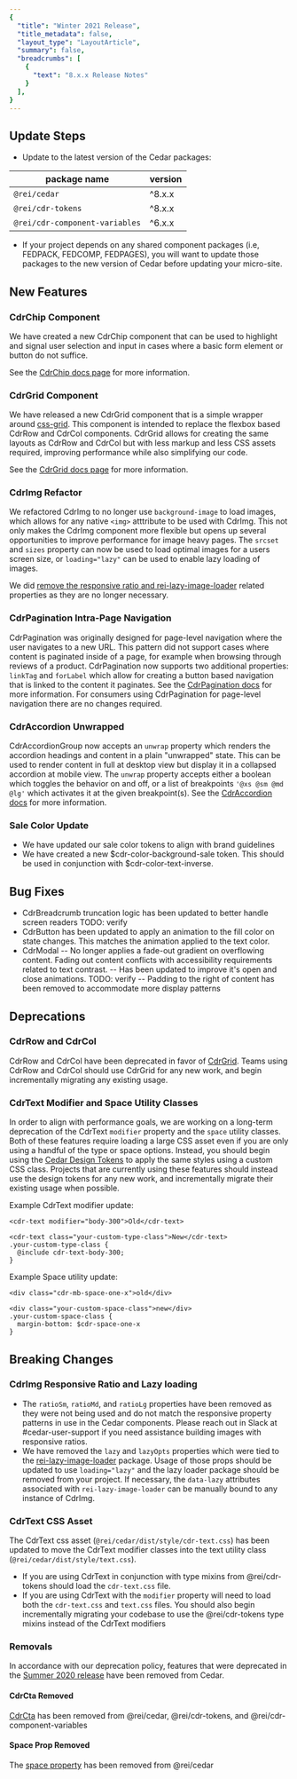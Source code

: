 ```yaml
---
{
  "title": "Winter 2021 Release",
  "title_metadata": false,
  "layout_type": "LayoutArticle",
  "summary": false,
  "breadcrumbs": [
    {
      "text": "8.x.x Release Notes"
    }
  ],
}
---
```


<cdr-doc-table-of-contents-shell parentSelector='h2' childSelector='h3'>

## Update Steps

- Update to the latest version of the Cedar packages:

| package name | version |
|--------------|---------|
| `@rei/cedar` | ^8.x.x |
| `@rei/cdr-tokens` | ^8.x.x |
| `@rei/cdr-component-variables` | ^6.x.x |

- If your project depends on any shared component packages (i.e, FEDPACK, FEDCOMP, FEDPAGES), you will want to update those packages to the new version of Cedar before updating your micro-site.

## New Features

### CdrChip Component

We have created a new CdrChip component that can be used to highlight and signal user selection and input in cases where a basic form element or button do not suffice. 

See the [CdrChip docs page](../../components/chips) for more information.

### CdrGrid Component

We have released a new CdrGrid component that is a simple wrapper around [css-grid](https://developer.mozilla.org/en-US/docs/Web/CSS/CSS_Grid_Layout). This component is intended to replace the flexbox based CdrRow and CdrCol components. CdrGrid allows for creating the same layouts as CdrRow and CdrCol but with less markup and less CSS assets required, improving performance while also simplifying our code.

See the [CdrGrid docs page](../../components/grid) for more information.

### CdrImg Refactor

We refactored CdrImg to no longer use `background-image` to load images, which allows for any native `<img>` atttribute to be used with CdrImg. This not only makes the CdrImg component more flexible but opens up several opportunities to improve performance for image heavy pages. The `srcset` and `sizes` property can now be used to load optimal images for a users screen size, or `loading="lazy"` can be used to enable lazy loading of images.

We did [remove the responsive ratio and rei-lazy-image-loader](#cdrimg-responsive-ratio-and-lazy-loading) related properties as they are no longer necessary.

### CdrPagination Intra-Page Navigation

CdrPagination was originally designed for page-level navigation where the user navigates to a new URL. This pattern did not support cases where content is paginated inside of a page, for example when browsing through reviews of a product. CdrPagination now supports two additional properties: `linkTag` and `forLabel` which allow for creating a button based navigation that is linked to the content it paginates. See the [CdrPagination docs](../../components/pagination#intra-page-navigation) for more information. For consumers using CdrPagination for page-level navigation there are no changes required.

### CdrAccordion Unwrapped

CdrAccordionGroup now accepts an `unwrap` property which renders the accordion headings and content in a plain "unwrapped" state. This can be used to render content in full at desktop view but display it in a collapsed accordion at mobile view. The `unwrap` property accepts either a boolean which toggles the behavior on and off, or a list of breakpoints `'@xs @sm @md @lg'` which activates it at the given breakpoint(s). See the [CdrAccordion docs](../../components/accordion#unwrapped) for more information.

### Sale Color Update

- We have updated our sale color tokens to align with brand guidelines
- We have created a new $cdr-color-background-sale token. This should be used in conjunction with $cdr-color-text-inverse.

## Bug Fixes

- CdrBreadcrumb truncation logic has been updated to better handle screen readers TODO: verify
- CdrButton has been updated to apply an animation to the fill color on state changes. This matches the animation applied to the text color.
- CdrModal
-- No longer applies a fade-out gradient on overflowing content. Fading out content conflicts with accessibility requirements related to text contrast.
-- Has been updated to improve it's open and close animations. TODO: verify
-- Padding to the right of content has been removed to accommodate more display patterns

## Deprecations

### CdrRow and CdrCol

CdrRow and CdrCol have been deprecated in favor of [CdrGrid](../../components/grid). Teams using CdrRow and CdrCol should use CdrGrid for any new work, and begin incrementally migrating any existing usage.

### CdrText Modifier and Space Utility Classes

In order to align with performance goals, we are working on a long-term deprecation of the CdrText `modifier` property and the `space` utility classes. Both of these features require loading a large CSS asset even if you are only using a handful of the type or space options. Instead, you should begin using the [Cedar Design Tokens](../../tokens/all-tokens/) to apply the same styles using a custom CSS class. Projects that are currently using these features should instead use the design tokens for any new work, and incrementally migrate their existing usage when possible.

Example CdrText modifier update:
```
<cdr-text modifier="body-300">Old</cdr-text>

<cdr-text class="your-custom-type-class">New</cdr-text>
.your-custom-type-class {
  @include cdr-text-body-300;
}
```

Example Space utility update:
```
<div class="cdr-mb-space-one-x">old</div>

<div class="your-custom-space-class">new</div>
.your-custom-space-class {
  margin-bottom: $cdr-space-one-x
}
```

## Breaking Changes

### CdrImg Responsive Ratio and Lazy loading

- The `ratioSm`, `ratioMd`, and `ratioLg` properties have been removed as they were not being used and do not match the responsive property patterns in use in the Cedar components. Please reach out in Slack at #cedar-user-support if you need assistance building images with responsive ratios.
- We have removed the `lazy` and `lazyOpts` properties which were tied to the [rei-lazy-image-loader](https://git.rei.com/projects/FEDPACK/repos/rei-lazy-image-loader/browse) package. Usage of those props should be updated to use `loading="lazy"` and the lazy loader package should be removed from your project. If necessary, the `data-lazy` attributes associated with `rei-lazy-image-loader` can be manually bound to any instance of CdrImg.

### CdrText CSS Asset

The CdrText css asset (`@rei/cedar/dist/style/cdr-text.css`) has been updated to move the CdrText modifier classes into the text utility class (`@rei/cedar/dist/style/text.css`).
- If you are using CdrText in conjunction with type mixins from @rei/cdr-tokens should load the `cdr-text.css` file.
- If you are using CdrText with the `modifier` property will need to load both the `cdr-text.css` and `text.css` files. You should also begin incrementally migrating your codebase to use the @rei/cdr-tokens type mixins instead of the CdrText modifiers

### Removals

In accordance with our deprecation policy, features that were deprecated in the [Summer 2020 release](../summer-2020/#deprecations) have been removed from Cedar.

#### CdrCta Removed

[CdrCta](../summer-2020/#cdrcta-deprecated-and-merged-with-cdrbutton) has been removed from @rei/cedar, @rei/cdr-tokens, and @rei/cdr-component-variables

#### Space Prop Removed

The [space property](../summer-2020/#space-property-deprecated) has been removed from @rei/cedar

</cdr-doc-table-of-contents-shell>
